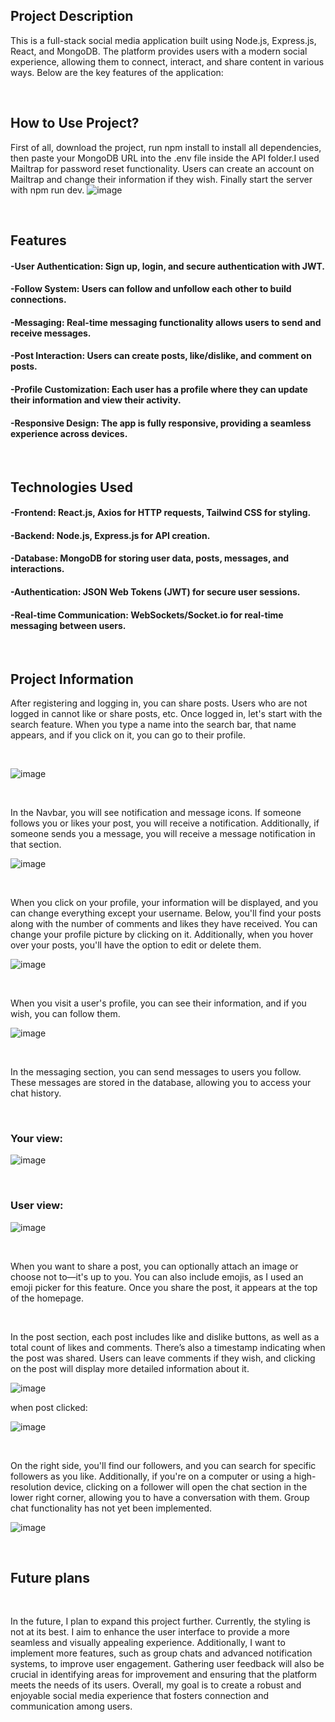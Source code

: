 ## Project Description

This is a full-stack social media application built using Node.js, Express.js, React, and MongoDB. The platform provides users with a modern social experience, allowing them to connect, interact, and share content in various ways. Below are the key features of the application:

<br>

## How to Use Project?

First of all, download the project, run npm install to install all dependencies, then paste your MongoDB URL into the .env file inside the API folder.I used Mailtrap for password reset functionality. Users can create an account on Mailtrap and change their information if they wish. Finally start the server with npm run dev.
![image](https://github.com/user-attachments/assets/d13744bd-8c80-457a-ac18-a50b97b723b4)



<br>

## Features
#### -User Authentication: Sign up, login, and secure authentication with JWT.
#### -Follow System: Users can follow and unfollow each other to build connections.
#### -Messaging: Real-time messaging functionality allows users to send and receive messages.
#### -Post Interaction: Users can create posts, like/dislike, and comment on posts.
#### -Profile Customization: Each user has a profile where they can update their information and view their activity.
#### -Responsive Design: The app is fully responsive, providing a seamless experience across devices.



<br>


## Technologies Used
#### -Frontend: React.js, Axios for HTTP requests, Tailwind CSS for styling.
#### -Backend: Node.js, Express.js for API creation.
#### -Database: MongoDB for storing user data, posts, messages, and interactions.
#### -Authentication: JSON Web Tokens (JWT) for secure user sessions.
#### -Real-time Communication: WebSockets/Socket.io for real-time messaging between users.



<br>

## Project Information

After registering and logging in, you can share posts. Users who are not logged in cannot like or share posts, etc. Once logged in, let's start with the search feature. When you type a name into the search bar, that name appears, and if you click on it, you can go to their profile.

<br>

![image](https://github.com/user-attachments/assets/25c79ebe-007c-47fa-a8fc-d423aa2ac850)


<br>

In the Navbar, you will see notification and message icons. If someone follows you or likes your post, you will receive a notification. Additionally, if someone sends you a message, you will receive a message notification in that section.

![image](https://github.com/user-attachments/assets/85b8bde5-1da3-4503-83e5-91d2bb59c190)

<br>

When you click on your profile, your information will be displayed, and you can change everything except your username. Below, you'll find your posts along with the number of comments and likes they have received. You can change your profile picture by clicking on it. Additionally, when you hover over your posts, you'll have the option to edit or delete them.

![image](https://github.com/user-attachments/assets/87ed77d9-c16f-44ef-943e-7b74757a4d2a)

<br>

When you visit a user's profile, you can see their information, and if you wish, you can follow them.

![image](https://github.com/user-attachments/assets/a39c8ee8-2f25-445d-b13e-4852eece0e04)

<br>

In the messaging section, you can send messages to users you follow. These messages are stored in the database, allowing you to access your chat history.

<br>

### Your view:

![image](https://github.com/user-attachments/assets/75d7b07c-49e3-465a-bff3-2c36ddfe3a4f)

<br>

### User view:

![image](https://github.com/user-attachments/assets/d446f754-d2b2-40a9-9875-f72f55f40fc2)

<br>

When you want to share a post, you can optionally attach an image or choose not to—it's up to you. You can also include emojis, as I used an emoji picker for this feature. Once you share the post, it appears at the top of the homepage.

<br>

In the post section, each post includes like and dislike buttons, as well as a total count of likes and comments. There’s also a timestamp indicating when the post was shared. Users can leave comments if they wish, and clicking on the post will display more detailed information about it.

![image](https://github.com/user-attachments/assets/005aecb4-6878-41ca-9eef-b654d19c8fd6)



when post clicked:

![image](https://github.com/user-attachments/assets/c46fc176-3889-42e9-a4e0-0d9dd61bc8f1)



<br>


On the right side, you'll find our followers, and you can search for specific followers as you like. Additionally, if you're on a computer or using a high-resolution device, clicking on a follower will open the chat section in the lower right corner, allowing you to have a conversation with them. Group chat functionality has not yet been implemented.


![image](https://github.com/user-attachments/assets/61b89562-6240-4725-8b25-a7bdea2b9470)

<br>


## Future plans

<br>

In the future, I plan to expand this project further. Currently, the styling is not at its best. I aim to enhance the user interface to provide a more seamless and visually appealing experience. Additionally, I want to implement more features, such as group chats and advanced notification systems, to improve user engagement. Gathering user feedback will also be crucial in identifying areas for improvement and ensuring that the platform meets the needs of its users. Overall, my goal is to create a robust and enjoyable social media experience that fosters connection and communication among users.
